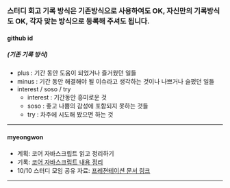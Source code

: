 ### 스터디 회고 기록 방식은 기존방식으로 사용하여도 OK, 자신만의 기록방식도 OK, 각자 맞는 방식으로 등록해 주셔도 됩니다.

#### github id
##### (기존 기록 방식)
- plus : 기간 동안 도움이 되었거나 즐거웠던 일들  
- minus : 기간 동안 해결해야 될 이슈라고 생각하는 것이나 나쁘거나 슬펐던 일들  
- interest / soso / try  
  - interest : 기간동안 흥미로운 것
  - soso : 좋고 나쁨의 감성에 포함되지 못하는 것들
  - try : 차주에 시도해 봤으면 하는 것
---

#### myeongwon

- 계획: 코어 자바스크립트 읽고 정리하기   
- 기록: [코어 자바스크립트 내용 정리](https://www.notion.so/lighting1/132e2c10a9bf4e82b6631f548638727e) 
- 10/10 스터디 모임 공유 자료: [프레젼테이션 문서 링크](https://docs.google.com/presentation/d/1ZWEgyyWfUDiaDGXZg8m4eZJN3eWdCPK3EtBeToJQqSY/edit?usp=sharing)

---
